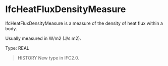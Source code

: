 # IfcHeatFluxDensityMeasure

IfcHeatFluxDensityMeasure is a measure of the density of heat flux within a body.<!-- end of definition -->

Usually measured in W/m2 (J/s m2).

Type: REAL

> HISTORY New type in IFC2.0.
